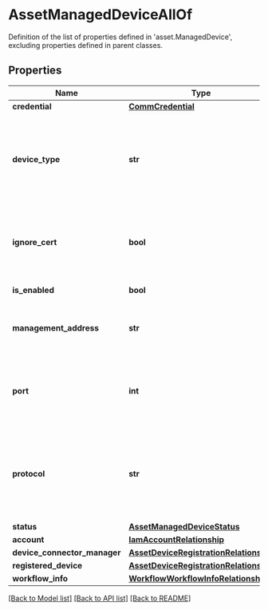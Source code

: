 # AssetManagedDeviceAllOf

Definition of the list of properties defined in 'asset.ManagedDevice', excluding properties defined in parent classes.
## Properties
Name | Type | Description | Notes
------------ | ------------- | ------------- | -------------
**credential** | [**CommCredential**](CommCredential.md) |  | [optional] 
**device_type** | **str** | Type of the Device such as VMware, Pure Storage supported by Intersight Assist. | [optional]  if omitted the server will use the default value of ""
**ignore_cert** | **bool** | Ignore Certificates with protocol https for connecting to the Managed Device. It is not used for other protocols. | [optional] 
**is_enabled** | **bool** | Device is Enabled/Disabled. | [optional] 
**management_address** | **str** | Management address of the device. It can be IPv4, IPv6 or FQDN. | [optional] 
**port** | **int** | Port to use for connecting to the Managed Device. Port is optional. If not specified, default port for protocol is used. | [optional] 
**protocol** | **str** | Protocol to use for connecting to the Managed Device. | [optional]  if omitted the server will use the default value of "https"
**status** | [**AssetManagedDeviceStatus**](AssetManagedDeviceStatus.md) |  | [optional] 
**account** | [**IamAccountRelationship**](IamAccountRelationship.md) |  | [optional] 
**device_connector_manager** | [**AssetDeviceRegistrationRelationship**](AssetDeviceRegistrationRelationship.md) |  | [optional] 
**registered_device** | [**AssetDeviceRegistrationRelationship**](AssetDeviceRegistrationRelationship.md) |  | [optional] 
**workflow_info** | [**WorkflowWorkflowInfoRelationship**](WorkflowWorkflowInfoRelationship.md) |  | [optional] 

[[Back to Model list]](../README.md#documentation-for-models) [[Back to API list]](../README.md#documentation-for-api-endpoints) [[Back to README]](../README.md)


